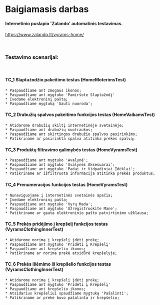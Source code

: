 # Baigiamasis darbas


#### Internetinio puslapio 'Zalando' automatinis testavimas.

https://www.zalando.lt/vyrams-home/

<br>

### Testavimo scenarijai:

<br>

#### TC_1 Slaptažodžio pakeitimo testas (HomeMoterimsTest)
    * Paspaudžiame ant zmogaus ikonos;
    * Paspaudžiame ant mygtuko 'Pamiršote Slaptažodį'
    * Ivedame elektroninį paštą;
    * Paspaudžiame mygtuką 'Gauti nuoroda';
#### TC_2 Drabužių spalvos pakeitimo funkcijos testas (HomeVaikamsTest)
    * Atidarome drabužių skiltį internetinėje svetainėje;
    * Paspaudžiame ant drabužių nuotraukos;
    * Paspaudžiame ant skirtingos drabužio spalvos pasirinkimo;
    * Patikriname ar pasirinkta spalva atitinka prekės spalvą;
#### TC_3 Produktų filtravimo galimybės testas (HomeVyramsTest)
    * Paspaudžiame ant mygtuko 'Avalynė';
    * Paspaudžiame ant mygtuko 'Avalynės Aksesuarai';
    * Paspaudžiame ant mygtuko 'Padai ir Vidpadiniai Įdėklai';
    * Patikriname ar išfiltruota informacija atitinka prekės produktus;
#### TC_4 Prenumeracijos funkcijos testas (HomeVyramsTest)
    * Nunaviguojame į internetinės svetainės apačia;
    * Įvedame elektroninį pašta;
    * Paspaudžiame ant mygtuko 'Vyrų Mada';
    * Paspaudžiame ant mygtuko 'Užregistruokite Mane';
    * Patikriname ar gauta elektroninio pašto patvirtinimo užklausa;
#### TC_5 Prekės pridėjimo į krepšelį funkcijos testas (VyramsClothingInnerTest)
    * Atidarome norimą į krepšelį įdėti prekę;
    * Paspaudžiame ant mygtuko 'Pridėti į Krepšelį'
    * Paspaudžiame ant krepšelio ikonos;
    * Patikriname ar norima prekė atsidūrė krepšelyje;
#### TC_6 Prekės išėmimo iš krepšelio funkcijos testas (VyramsClothingInnerTest)
    * Atidarome norimą į krepšelį įdėti prekę;
    * Paspaudžiame ant mygtuko 'Pridėti į Krepšelį'
    * Paspaudžiame ant krepšelio ikonos;
    * Atsidarius krepšeliui spaudžiame mygtuką 'Pašalinti';
    * Patikriname ar prekė buvo pašalinta ir krepšelio;

